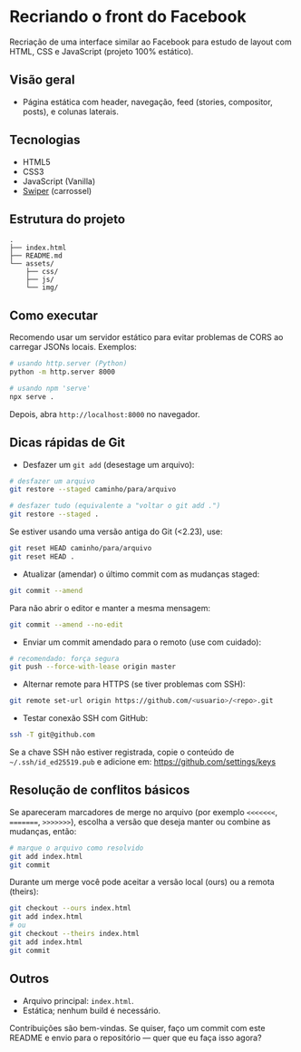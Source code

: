 # Recriando o front do Facebook

Recriação de uma interface similar ao Facebook para estudo de layout com
HTML, CSS e JavaScript (projeto 100% estático).

## Visão geral

- Página estática com header, navegação, feed (stories, compositor, posts),
  e colunas laterais.

## Tecnologias

- HTML5
- CSS3
- JavaScript (Vanilla)
- [Swiper](https://swiperjs.com/) (carrossel)

## Estrutura do projeto

```
.
├── index.html
├── README.md
└── assets/
    ├── css/
    ├── js/
    └── img/
```

## Como executar

Recomendo usar um servidor estático para evitar problemas de CORS ao carregar
JSONs locais. Exemplos:

```bash
# usando http.server (Python)
python -m http.server 8000

# usando npm 'serve'
npx serve .
```

Depois, abra `http://localhost:8000` no navegador.

## Dicas rápidas de Git

- Desfazer um `git add` (desestage um arquivo):

```bash
# desfazer um arquivo
git restore --staged caminho/para/arquivo

# desfazer tudo (equivalente a "voltar o git add .")
git restore --staged .
```

Se estiver usando uma versão antiga do Git (<2.23), use:

```bash
git reset HEAD caminho/para/arquivo
git reset HEAD .
```

- Atualizar (amendar) o último commit com as mudanças staged:

```bash
git commit --amend
```

Para não abrir o editor e manter a mesma mensagem:

```bash
git commit --amend --no-edit
```

- Enviar um commit amendado para o remoto (use com cuidado):

```bash
# recomendado: força segura
git push --force-with-lease origin master
```

- Alternar remote para HTTPS (se tiver problemas com SSH):

```bash
git remote set-url origin https://github.com/<usuario>/<repo>.git
```

- Testar conexão SSH com GitHub:

```bash
ssh -T git@github.com
```

Se a chave SSH não estiver registrada, copie o conteúdo de `~/.ssh/id_ed25519.pub`
e adicione em: https://github.com/settings/keys

## Resolução de conflitos básicos

Se apareceram marcadores de merge no arquivo (por exemplo `<<<<<<<`, `=======`,
`>>>>>>>`), escolha a versão que deseja manter ou combine as mudanças, então:

```bash
# marque o arquivo como resolvido
git add index.html
git commit
```

Durante um merge você pode aceitar a versão local (ours) ou a remota (theirs):

```bash
git checkout --ours index.html
git add index.html
# ou
git checkout --theirs index.html
git add index.html
git commit
```

## Outros

- Arquivo principal: `index.html`.
- Estática; nenhum build é necessário.

Contribuições são bem-vindas. Se quiser, faço um commit com este README e
envio para o repositório — quer que eu faça isso agora?
